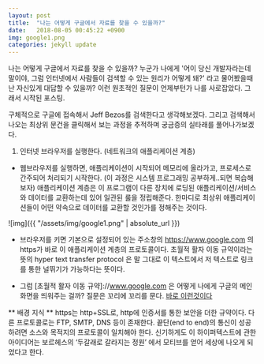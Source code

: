 ```yaml
---
layout: post
title:  "나는 어떻게 구글에서 자료를 찾을 수 있을까?"
date:   2018-08-05 00:45:22 +0900
img: google1.png
categories: jekyll update
---
```

나는 어떻게 구글에서 자료를 찾을 수 있을까? 누군가 나에게 '어이 당신 개발자라는데 말이야, 그럼 인터넷에서 사람들이 검색할 수 있는 원리가 어떻게 돼?' 라고 물어봤을때 난 자신있게 대답할 수 있을까? 이런 원초적인 질문이 언제부턴가 나를 사로잡았다. 그래서 시작된 포스팅.

구체적으로 구글에 접속해서 Jeff Bezos를 검색한다고 생각해보겠다. 그리고 검색해서 나오는 최상위 문건을 클릭해서 보는 과정을 추적하며 궁금증의 실타래를 풀어나가보겠다.

1.	인터넷 브라우저를 실행한다. (네트워크의 애플리케이션 계층)
-	웹브라우저를 실행하면, 애플리케이션이 시작되어 메모리에 올라가고, 프로세스로 간주되어 처리되기 시작한다. (이 과정은 시스템 프로그래밍 공부하게..되면 복습해보자) 애플리케이션 계층은 이 프로그램이 다른 장치에 로딩된 애플리케이션/서비스와 데이터를 교환하는데 있어 일관된 룰을 정립해준다. 한마디로 최상위 애플리케이션들이 어떤 약속으로 데이터를 교환할 것인가를 정해주는 것이다. 
 
 ![img]({{ "/assets/img/google1.png" | absolute_url }})
 
-	브라우저를 키면 기본으로 설정되어 있는 주소창의 https://www.google.com 의 https가 바로 이 애플리케이션 계층의 프로토콜이다. 초월적 활자 이동 규약이라는 뜻의 hyper text transfer protocol 은 말 그대로 이 텍스트에서 저 텍스트로 링크를 통한 널뛰기가 가능하다는 뜻이다. 

-	그럼 [초월적 활자 이동 규약]://www.google.com 은 어떻게 나에게 구글의 메인 화면을 띄워주는 걸까? 질문은 꼬리에 꼬리를 문다. [바로 이런것이다]([http://tlonist.github.io/jekyll/update/2018/08/05/how-can-we-search-2.html)


** 배경 지식 **
https는 http+SSL로, http에 인증서를 통한 보안을 더한 규약이다. 다른 프로토콜로는 FTP, SMTP, DNS 등이 존재한다. 끝단(end to end)의 통신이 성공하려면 소스와 목적지의 프로토콜이 일치해야 한다. 신기하게도 이 하이퍼텍스트에 관한 아이디어는 보르헤스의 ‘두갈래로 갈라지는 정원’ 에서 모티브를 얻어 세상에 나오게 되었다고 한다.



[jekyll-docs]: https://jekyllrb.com/docs/home
[jekyll-gh]:   https://github.com/jekyll/jekyll
[jekyll-talk]: https://talk.jekyllrb.com/
